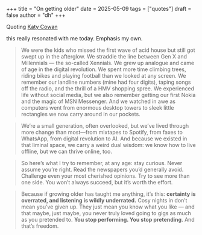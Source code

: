 +++
title = "On getting older"
date = 2025-05-09
tags = ["quotes"]
draft = false
author = "dh"
+++

Quoting [Katy Cowan](https://www.katycowan.co.uk/blog/getting-old)

this really resonated with me today. Emphasis my own.

>We were the kids who missed the first wave of acid house but still got swept up in the afterglow. We straddle the line between Gen X and Millennials — the so-called Xennials. We grew up analogue and came of age in the digital revolution. We spent more time climbing trees, riding bikes and playing football than we looked at any screen. We remember our landline numbers (mine had four digits), taping songs off the radio, and the thrill of a HMV shopping spree. We experienced life without social media, but we also remember getting our first Nokia and the magic of MSN Messenger. And we watched in awe as computers went from enormous desktop towers to sleek little rectangles we now carry around in our pockets.

>We’re a small generation, often overlooked, but we’ve lived through more change than most—from mixtapes to Spotify, from faxes to WhatsApp, from digital revolution to AI. And because we existed in that liminal space, we carry a weird dual wisdom: we know how to live offline, but we can thrive online, too.

>So here’s what I try to remember, at any age: stay curious. Never assume you’re right. Read the newspapers you’d generally avoid. Challenge even your most cherished opinions. Try to see more than one side. You won’t always succeed, but it’s worth the effort.

>Because if growing older has taught me anything, it’s this: **certainty is overrated, and listening is wildly underrated.** Cosy nights in don’t mean you’ve given up. They just mean you know what you like — and that maybe, just maybe, you never truly loved going to gigs as much as you pretended to. **You stop performing. You stop pretending**. And that’s freedom.